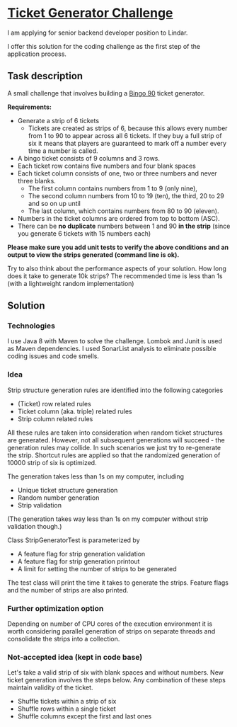 # [Ticket Generator Challenge](https://github.com/lindar-open/ticket-generator-challenge)

I am applying for senior backend developer position to Lindar.

I offer this solution for the coding challenge as the first step of the application process.

## Task description
A small challenge that involves building a [Bingo 90](https://en.wikipedia.org/wiki/Bingo_(United_Kingdom)) ticket generator.

**Requirements:**

* Generate a strip of 6 tickets
    - Tickets are created as strips of 6, because this allows every number from 1 to 90 to appear across all 6 tickets. If they buy a full strip of six it means that players are guaranteed to mark off a number every time a number is called.
* A bingo ticket consists of 9 columns and 3 rows.
* Each ticket row contains five numbers and four blank spaces
* Each ticket column consists of one, two or three numbers and never three blanks.
    - The first column contains numbers from 1 to 9 (only nine),
    - The second column numbers from 10 to 19 (ten), the third, 20 to 29 and so on up until
    - The last column, which contains numbers from 80 to 90 (eleven).
* Numbers in the ticket columns are ordered from top to bottom (ASC).
* There can be **no duplicate** numbers between 1 and 90 **in the strip** (since you generate 6 tickets with 15 numbers each)

**Please make sure you add unit tests to verify the above conditions and an output to view the strips generated (command line is ok).**

Try to also think about the performance aspects of your solution. How long does it take to generate 10k strips?
The recommended time is less than 1s (with a lightweight random implementation)

## Solution
### Technologies
I use Java 8 with Maven to solve the challenge. Lombok and Junit is used as Maven dependencies. I used SonarList analysis to eliminate possible coding issues and code smells.

### Idea
Strip structure generation rules are identified into the following categories
- (Ticket) row related rules
- Ticket column (aka. triple) related rules
- Strip column related rules

All these rules are taken into consideration when random ticket structures are generated. However, not all subsequent generations will succeed - the generation rules may collide. In such scenarios we just try to re-generate the strip.
Shortcut rules are applied so that the randomized generation of 10000 strip of six is optimized.

The generation takes less than 1s on my computer, including 
- Unique ticket structure generation 
- Random number generation
- Strip validation

(The generation takes way less than 1s on my computer without strip validation though.)

Class StripGeneratorTest is parameterized by
- A feature flag for strip generation validation
- A feature flag for strip generation printout
- A limit for setting the number of strips to be generated

The test class will print the time it takes to generate the strips. Feature flags and the number of strips are also printed.

### Further optimization option
Depending on number of CPU cores of the execution environment it is worth considering parallel generation of strips on separate threads and consolidate the strips into a collection.

### Not-accepted idea (kept in code base)
Let's take a valid strip of six with blank spaces and without numbers. New ticket generation involves the steps below. Any combination of these steps maintain validity of the ticket.
- Shuffle tickets within a strip of six
- Shuffle rows within a single ticket
- Shuffle columns except the first and last ones

